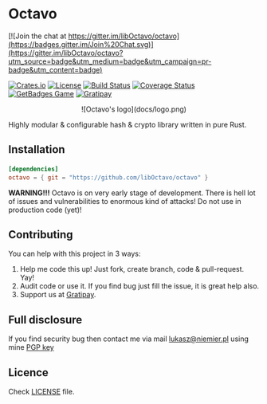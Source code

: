 # Octavo

[![Join the chat at https://gitter.im/libOctavo/octavo](https://badges.gitter.im/Join%20Chat.svg)](https://gitter.im/libOctavo/octavo?utm_source=badge&utm_medium=badge&utm_campaign=pr-badge&utm_content=badge)

[![Crates.io](https://img.shields.io/crates/v/octavo.svg?style=flat-square)](https://crates.io/crates/octavo)
[![License](https://img.shields.io/crates/l/octavo.svg?style=flat-square)](LICENSE)
[![Build Status](https://img.shields.io/travis/libOctavo/octavo.svg?style=flat-square)](https://travis-ci.org/libOctavo/octavo)
[![Coverage Status](https://img.shields.io/coveralls/libOctavo/octavo.svg?style=flat-square)](https://coveralls.io/github/libOctavo/octavo?branch=master)
[![GetBadges Game](https://img.shields.io/badge/game-GetBadges-blue.svg?style=flat-square)](https://liboctavo-octavo.getbadges.io)
[![Gratipay](https://img.shields.io/gratipay/liboctavo.svg?style=flat-square)](https://gratipay.com/liboctavo/)

<div style="text-align: center; width: 100%">![Octavo's logo](docs/logo.png)</div>

Highly modular & configurable hash & crypto library written in pure Rust.

## Installation

```toml
[dependencies]
octavo = { git = "https://github.com/libOctavo/octavo" }
```

**WARNING!!!** Octavo is on very early stage of development. There is hell lot
of issues and vulnerabilities to enormous kind of attacks! Do not use in
production code (yet)!

## Contributing

You can help with this project in 3 ways:

1. Help me code this up! Just fork, create branch, code & pull-request. Yay!
2. Audit code or use it. If you find bug just fill the issue, it is great help also.
3. Support us at [Gratipay](https://gratipay.com/liboctavo/).

## Full disclosure

If you find security bug then contact me via mail <lukasz@niemier.pl> using
mine [PGP key][pgp]

## Licence

Check [LICENSE](LICENSE) file.

[pgp]: docs/keys/hauleth.asc
